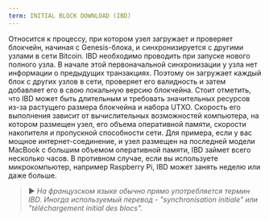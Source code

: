 ```yaml
---
term: INITIAL BLOCK DOWNLOAD (IBD)
---
```


Относится к процессу, при котором узел загружает и проверяет блокчейн, начиная с Genesis-блока, и синхронизируется с другими узлами в сети Bitcoin. IBD необходимо проводить при запуске нового полного узла. В начале этой первоначальной синхронизации у узла нет информации о предыдущих транзакциях. Поэтому он загружает каждый блок с других узлов в сети, проверяет его валидность и затем добавляет его в свою локальную версию блокчейна. Стоит отметить, что IBD может быть длительным и требовать значительных ресурсов из-за растущего размера блокчейна и набора UTXO. Скорость его выполнения зависит от вычислительных возможностей компьютера, на котором размещен узел, его объема оперативной памяти, скорости накопителя и пропускной способности сети. Для примера, если у вас мощное интернет-соединение, и узел размещен на последней модели MacBook с большим объемом оперативной памяти, IBD займет всего несколько часов. В противном случае, если вы используете микрокомпьютер, например Raspberry Pi, IBD может занять неделю или даже больше.

> ► *На французском языке обычно прямо употребляется термин IBD. Иногда используемый перевод - "synchronisation initiale" или "téléchargement initial des blocs".*